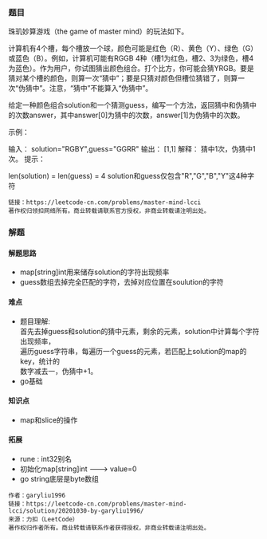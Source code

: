### 题目
珠玑妙算游戏（the game of master mind）的玩法如下。

计算机有4个槽，每个槽放一个球，颜色可能是红色（R）、黄色（Y）、绿色（G）或蓝色（B）。例如，计算机可能有RGGB 4种（槽1为红色，槽2、3为绿色，槽4为蓝色）。作为用户，你试图猜出颜色组合。打个比方，你可能会猜YRGB。要是猜对某个槽的颜色，则算一次“猜中”；要是只猜对颜色但槽位猜错了，则算一次“伪猜中”。注意，“猜中”不能算入“伪猜中”。

给定一种颜色组合solution和一个猜测guess，编写一个方法，返回猜中和伪猜中的次数answer，其中answer[0]为猜中的次数，answer[1]为伪猜中的次数。

示例：

输入： solution="RGBY",guess="GGRR"
输出： [1,1]
解释： 猜中1次，伪猜中1次。
提示：

len(solution) = len(guess) = 4
solution和guess仅包含"R","G","B","Y"这4种字符

```来源：力扣（LeetCode）
链接：https://leetcode-cn.com/problems/master-mind-lcci
著作权归领扣网络所有。商业转载请联系官方授权，非商业转载请注明出处。
```

### 解题
#### 解题思路
- map[string]int用来储存solution的字符出现频率
- guess数组去掉完全匹配的字符，去掉对应位置在soulution的字符
#### 难点
- 题目理解:     
首先去掉guess和solution的猜中元素，剩余的元素，solution中计算每个字符出现频率，      
遍历guess字符串，每遍历一个guess的元素，若匹配上solution的map的key，统计的       
数字减去一，伪猜中+1。
- go基础
#### 知识点
- map和slice的操作
#### 拓展
- rune : int32别名
- 初始化map[string]int ---> value=0
- go string底层是byte数组

```
作者：garyliu1996
链接：https://leetcode-cn.com/problems/master-mind-lcci/solution/20201030-by-garyliu1996/
来源：力扣（LeetCode）
著作权归作者所有。商业转载请联系作者获得授权，非商业转载请注明出处。
```

